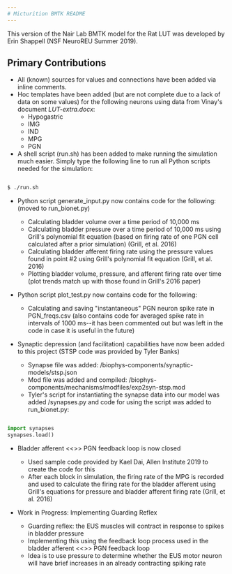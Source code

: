 ```yaml
--- 
# Micturition BMTK README 
---
```


This version of the Nair Lab BMTK model for the Rat LUT was developed by Erin Shappell (NSF NeuroREU Summer 2019). 

## Primary Contributions
* All (known) sources for values and connections have been added via inline comments.
* Hoc templates have been added (but are not complete due to a lack of data on some values) for the following neurons using data from Vinay's document _LUT-extra.docx_:
  * Hypogastric
  * IMG
  * IND
  * MPG
  * PGN
* A shell script (run.sh) has been added to make running the simulation much easier. Simply type the following line to run all Python scripts needed for the simulation:

```bash

$ ./run.sh

```

* Python script generate_input.py now contains code for the following: (moved to run_bionet.py)
  * Calculating bladder volume over a time period of 10,000 ms
  * Calculating bladder pressure over a time period of 10,000 ms using Grill's polynomial fit equation (based on firing rate of one PGN cell calculated after a prior simulation) (Grill, et al. 2016)
  * Calculating bladder afferent firing rate using the pressure values found in point #2 using Grill's polynomial fit equation (Grill, et al. 2016)
  * Plotting bladder volume, pressure, and afferent firing rate over time (plot trends match up with those found in Grill's 2016 paper)

* Python script plot_test.py now contains code for the following:
  * Calculating and saving "instantaneous" PGN neuron spike rate in PGN_freqs.csv (also contains code for averaged spike rate in intervals of 1000 ms--it has been commented out but was left in the code in case it is useful in the future)

* Synaptic depression (and facilitation) capabilities have now been added to this project (STSP code was provided by Tyler Banks)
  * Synapse file was added: /biophys-components/synaptic-models/stsp.json
  * Mod file was added and compiled: /biophys-components/mechanisms/modfiles/exp2syn-stsp.mod
  * Tyler's script for instantiating the synapse data into our model was added /synapses.py and code for using the script was added to run_bionet.py:

```python

import synapses
synapses.load()

```

* Bladder afferent <<>> PGN feedback loop is now closed
  * Used sample code provided by Kael Dai, Allen Institute 2019 to create the code for this
  * After each block in simulation, the firing rate of the MPG is recorded and used to calculate the firing rate for the bladder afferent using Grill's equations for pressure and bladder afferent firing rate (Grill, et al. 2016)

* Work in Progress: Implementing Guarding Reflex
  * Guarding reflex: the EUS muscles will contract in response to spikes in bladder pressure
  * Implementing this using the feedback loop process used in the bladder afferent <<>> PGN feedback loop
  * Idea is to use pressure to determine whether the EUS motor neuron will have brief increases in an already contracting spiking rate




